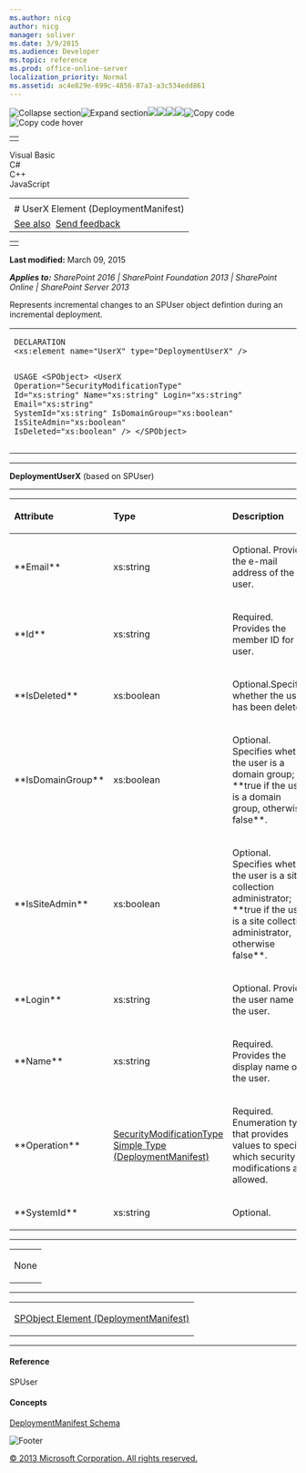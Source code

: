```yaml
---
ms.author: nicg
author: nicg
manager: soliver
ms.date: 3/9/2015
ms.audience: Developer
ms.topic: reference
ms.prod: office-online-server
localization_priority: Normal
ms.assetid: ac4e829e-699c-4856-87a3-a3c534edd861
---
```


![Collapse
section](../icons/collapse_all.gif "Collapse section")![Expand
section](../icons/expand_all.gif "Expand section")![](../icons/collapse_all.gif)![](../icons/expand_all.gif)![](../icons/dropdown.gif)![](../icons/dropdownHover.gif)![Copy
code](../icons/copycode.gif "Copy code")![Copy code
hover](../icons/copycodeHighlight.gif "Copy code hover")
<table>
<tbody>
<tr class="odd">
<td align="left"></td>
</tr>
</tbody>
</table>

Visual Basic  
C\#  
C++  
JavaScript  

<table>
<tbody>
<tr class="odd">
<td align="left"><span id="runningHeaderText"></span></td>
</tr>
<tr class="even">
<td align="left"># UserX Element (DeploymentManifest)</td>
</tr>
<tr class="odd">
<td align="left"><a href="#seeAlsoToggle">See also</a>  <span id="headfeedbackarea" class="feedbackhead"><a href="javascript:SubmitFeedback(&#39;docthis@Microsoft.com&#39;,&#39;&#39;,&#39;&#39;,&#39;&#39;,&#39;1.0.18082.1225&#39;,&#39;%0\dThank%20you%20for%20your%20feedback.%20The%20developer%20writing%20teams%20use%20your%20feedback%20to%20improve%20documentation.%20While%20we%20are%20reviewing%20your%20feedback,%20we%20may%20send%20you%20e-mail%20to%20ask%20for%20clarification%20or%20feedback%20on%20a%20solution.%20We%20do%20not%20use%20your%20e-mail%20address%20for%20any%20other%20purpose%20and%20we%20delete%20it%20after%20we%20finish%20our%20review.%0\AFor%20further%20information%20about%20the%20privacy%20policies%20of%20Microsoft,%20please%20see%20http://privacy.microsoft.com/en-us/default.aspx.%0\A%0\d&#39;,&#39;Customer%20feedback&#39;);">Send feedback</a></span></td>
</tr>
</tbody>
</table>

<table>
<colgroup>
<col width="100%" />
</colgroup>
<tbody>
<tr class="odd">
<td align="left"></td>
</tr>
</tbody>
</table>

**Last modified:** March 09, 2015

***Applies to:** SharePoint 2016 | SharePoint Foundation 2013 |
SharePoint Online | SharePoint Server 2013*

Represents incremental changes to an <span sdata="cer"
target="T:Microsoft.SharePoint.SPUser"><span
class="nolink">SPUser</span></span> object defintion during an
incremental deployment.

<span codelanguage="other"></span>
<table>
<colgroup>
<col width="100%" />
</colgroup>
<tbody>
<tr class="odd">
<td align="left"><pre><code>DECLARATION
&lt;xs:element name=&quot;UserX&quot; type=&quot;DeploymentUserX&quot; /&gt;

USAGE
&lt;SPObject&gt;
        &lt;UserX
                Operation=&quot;SecurityModificationType&quot;
                Id=&quot;xs:string&quot;
                Name=&quot;xs:string&quot;
                Login=&quot;xs:string&quot;
                Email=&quot;xs:string&quot;
                SystemId=&quot;xs:string&quot;
                IsDomainGroup=&quot;xs:boolean&quot;
                IsSiteAdmin=&quot;xs:boolean&quot;
                IsDeleted=&quot;xs:boolean&quot;
        /&gt;
&lt;/SPObject&gt;</code></pre></td>
</tr>
</tbody>
</table>


-----------------------------------------------------------------------------------------------------------------------------------------------------------------------------------------

**DeploymentUserX** (based on <span sdata="cer"
target="T:Microsoft.SharePoint.SPUser"><span
class="nolink">SPUser</span></span>)


-----------------------------------------------------------------------------------------------------------------------------------------------------------------------------------------------

<table>
<colgroup>
<col width="33%" />
<col width="33%" />
<col width="33%" />
</colgroup>
<thead>
<tr class="header">
<th align="left"><p>Attribute</p></th>
<th align="left"><p>Type</p></th>
<th align="left"><p>Description</p></th>
</tr>
</thead>
<tbody>
<tr class="odd">
<td align="left"><p>**Email**</p></td>
<td align="left"><p>xs:string</p></td>
<td align="left"><p>Optional. Provides the e-mail address of the user.</p></td>
</tr>
<tr class="even">
<td align="left"><p>**Id**</p></td>
<td align="left"><p>xs:string</p></td>
<td align="left"><p>Required. Provides the member ID for the user.</p></td>
</tr>
<tr class="odd">
<td align="left"><p>**IsDeleted**</p></td>
<td align="left"><p>xs:boolean</p></td>
<td align="left"><p>Optional.Specifies whether the user has been deleted.</p></td>
</tr>
<tr class="even">
<td align="left"><p>**IsDomainGroup**</p></td>
<td align="left"><p>xs:boolean</p></td>
<td align="left"><p>Optional. Specifies whether the user is a domain group; **true</span> if the user is a domain group, otherwise <span class="keyword">false**.</p></td>
</tr>
<tr class="odd">
<td align="left"><p>**IsSiteAdmin**</p></td>
<td align="left"><p>xs:boolean</p></td>
<td align="left"><p>Optional. Specifies whether the user is a site collection administrator; **true</span> if the user is a site collection administrator, otherwise <span class="keyword">false**.</p></td>
</tr>
<tr class="even">
<td align="left"><p>**Login**</p></td>
<td align="left"><p>xs:string</p></td>
<td align="left"><p>Optional. Provides the user name of the user.</p></td>
</tr>
<tr class="odd">
<td align="left"><p>**Name**</p></td>
<td align="left"><p>xs:string</p></td>
<td align="left"><p>Required. Provides the display name of the user.</p></td>
</tr>
<tr class="even">
<td align="left"><p>**Operation**</p></td>
<td align="left"><p><span sdata="link"><a href="securitymodificationtype-simple-type-deploymentmanifest.htm">SecurityModificationType Simple Type (DeploymentManifest)</a></span></p></td>
<td align="left"><p>Required. Enumeration type that provides values to specify which security modifications are allowed.</p></td>
</tr>
<tr class="odd">
<td align="left"><p>**SystemId**</p></td>
<td align="left"><p>xs:string</p></td>
<td align="left"><p>Optional.</p></td>
</tr>
</tbody>
</table>


---------------------------------------------------------------------------------------------------------------------------------------------------------------------------------------------------

<table>
<colgroup>
<col width="100%" />
</colgroup>
<tbody>
<tr class="odd">
<td align="left"><p>None</p></td>
</tr>
</tbody>
</table>


----------------------------------------------------------------------------------------------------------------------------------------------------------------------------------------------------

<table>
<colgroup>
<col width="100%" />
</colgroup>
<tbody>
<tr class="odd">
<td align="left"><p><span sdata="link"><a href="spobject-element-deploymentmanifest.htm">SPObject Element (DeploymentManifest)</a></span></p></td>
</tr>
</tbody>
</table>


-------------------------------------------------------------------------------------------------------------------------------------------------------------------------------------------

#### Reference

<span sdata="cer" target="T:Microsoft.SharePoint.SPUser"><span
class="nolink">SPUser</span></span>

#### Concepts

<span sdata="link">[DeploymentManifest
Schema](deploymentmanifest-schema.htm)</span>

![Footer](../icons/footer.gif "Footer")

[© 2013 Microsoft Corporation. All rights
reserved.](office-2013-documentation-copyright-notice.htm)



